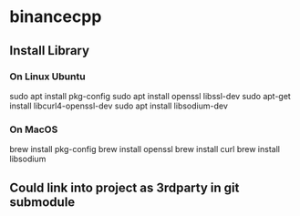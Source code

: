 # binancecpp

## Install Library
### On Linux Ubuntu
sudo apt install pkg-config
sudo apt install openssl libssl-dev
sudo apt-get install libcurl4-openssl-dev
sudo apt install libsodium-dev

### On MacOS
brew install pkg-config
brew install openssl
brew install curl
brew install libsodium


## Could link into project as 3rdparty in git submodule
